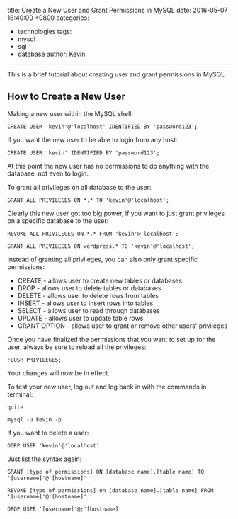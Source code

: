 title: Create a New User and Grant Permissions in MySQL
date: 2016-05-07 16:40:00 +0800
categories:
 - technologies
tags:
 - mysql
 - sql
 - database
author: Kevin
---

This is a brief tutorial about creating user and grant permissions in MySQL

<!-- more -->


## How to Create a New User

Making a new user within the MySQL shell:

    CREATE USER 'kevin'@'localhost' IDENTIFIED BY 'password123';
    
If you want the new user to be able to login from any host:

    CREATE USER 'kevin' IDENTIFIED BY 'password123';
    
At this point the new user has no permissions to do anything with the database, not even to login. 

To grant all privileges on all database to the user:

    GRANT ALL PRIVILEGES ON *.* TO 'kevin'@'localhost';
    
Clearly this new user got too big power, if you want to just grant privileges on a specific database to the user:

    REVOKE ALL PRIVILEGES ON *.* FROM 'kevin'@'localhost'; 
    
    GRANT ALL PRIVILEGES ON wordpress.* TO 'kevin'@'localhost';
    
Instead of granting all privileges, you can also only grant specific permissions:

- CREATE - allows user to create new tables or databases
- DROP - allows user to delete tables or databases
- DELETE - allows user to delete rows from tables
- INSERT - allows user to insert rows into tables
- SELECT - allows user to read through databases
- UPDATE - allows user to update table rows
- GRANT OPTION - allows user to grant or remove other users' privileges

Once you have finalized the permissions that you want to set up for the user, always be sure to reload all the privileges:

    FLUSH PRIVILEGES;
    
Your changes will now be in effect.
    
To test your new user, log out and log back in with the commands in terminal:

    quite
    
    mysql -u kevin -p
    
If you want to delete a user:

    DORP USER 'kevin'@'localhost'
    
Just list the syntax again:

    GRANT [type of permissions] ON [database name].[table name] TO '[username]'@'[hostname]'
    
    REVOKE [type of permissions] on [database name].[table name] FROM '[username]'@'[hostname]'
    
    DROP USER '[username]'@;'[hostname]'
